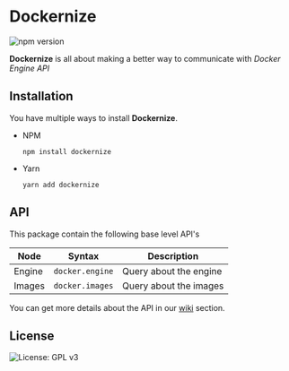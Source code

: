 # Dockernize

![npm version](http://img.shields.io/npm/v/dockernize.svg?style=flat)

**Dockernize** is all about making a better way to communicate with *Docker Engine API*




## Installation

You have multiple ways to install **Dockernize**.

 - NPM

	```npm install dockernize```

 - Yarn

	```yarn add dockernize```




## API

This package contain the following base level API's

| Node    | Syntax               | Description             |
|---------|----------------------|-------------------------|
| Engine  | ```docker.engine```  | Query about the engine  |
| Images  | ```docker.images```  | Query about the images  |

You can get more details about the API in our [wiki](https://github.com/avanciro/dockernize/wiki) section.




## License

![License: GPL v3](https://img.shields.io/badge/License-GPLv3-blue.svg)
